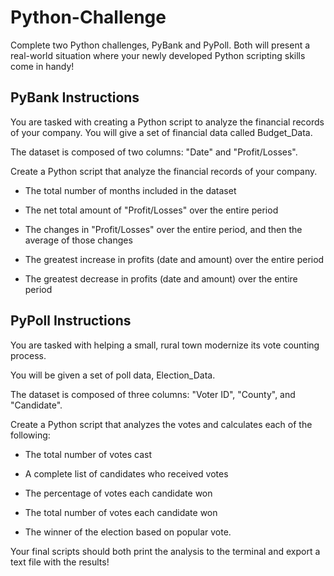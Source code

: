# Python-Challenge

Complete two Python challenges, PyBank and PyPoll. Both will present a real-world situation where your newly developed Python scripting skills come in handy!


## PyBank Instructions

You are tasked with creating a Python script to analyze the financial records of your company. You will give a set of financial data called Budget_Data. 

The dataset is composed of two columns: "Date" and "Profit/Losses". 

Create a Python script that analyze the financial records of your company. 

  * The total number of months included in the dataset

  * The net total amount of "Profit/Losses" over the entire period

  * The changes in "Profit/Losses" over the entire period, and then the average of those changes

  * The greatest increase in profits (date and amount) over the entire period

  * The greatest decrease in profits (date and amount) over the entire period


## PyPoll Instructions

You are tasked with helping a small, rural town modernize its vote counting process.

You will be given a set of poll data, Election_Data.

The dataset is composed of three columns: "Voter ID", "County", and "Candidate". 

Create a Python script that analyzes the votes and calculates each of the following:

  * The total number of votes cast

  * A complete list of candidates who received votes

  * The percentage of votes each candidate won

  * The total number of votes each candidate won

  * The winner of the election based on popular vote.



Your final scripts should both print the analysis to the terminal and export a text file with the results!
